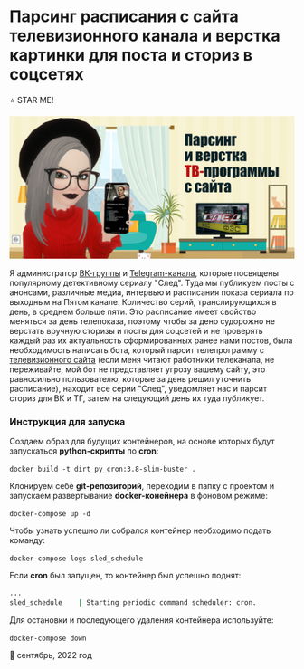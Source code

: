 # Парсинг расписания с сайта телевизионного канала и верстка картинки для поста и сториз в соцсетях

:star: STAR ME!

 <img src="./src/readme/5tv_schedule.jpg" width="640">

Я администратор [ВК-группы](https://vk.com/serial_sled "Ссылка на ВК-группу") и [Telegram-канала](https://t.me/serial_sled_official "Ссылка на tg-канал"), которые посвящены популярному детективному сериалу "След". Туда мы публикуем посты с анонсами, различные медиа, интервью и расписания показа сериала по выходным на Пятом канале. Количество серий, транслирующихся в день, в среднем больше пяти. Это расписание имеет свойство меняться за день телепоказа, поэтому чтобы за дено судорожно не верстать вручную сторизы и посты для соцсетей и не проверять каждый раз их актуальность сформированных ранее нами постов, была необходимость написать бота, который парсит телепрограмму с [телевизионного сайта](https://www.5-tv.ru/schedule/ "Ссылка на телепрограмму Пятого канала") (если меня читают работники телеканала, не переживайте, мой бот не представляет угрозу вашему сайту, это равносильно пользователю, которые за день решил уточнить расписание), находит все серии "След", уведомляет нас и парсит сториз для ВК и ТГ, затем на следующий день их туда публикует.   

 ### Инструкция для запуска

Создаем образ для будущих контейнеров, на основе которых будут запускаться **python-скрипты** по **cron**:

`docker build -t dirt_py_cron:3.8-slim-buster .`

Клонируем себе **git-репозиторий**, переходим в папку с проектом и запускаем развертывание **docker-конейнера** в фоновом режиме: 

`docker-compose up -d`

Чтобы узнать успешно ли собрался контейнер необходимо подать команду:

`docker-compose logs sled_schedule`

Если **cron** был запущен, то контейнер был успешно поднят:

```sh
...
sled_schedule    | Starting periodic command scheduler: cron.
```

Для остановки и последующего удаления контейнера используйте:

`docker-compose down`


:calendar: сентябрь, 2022 год